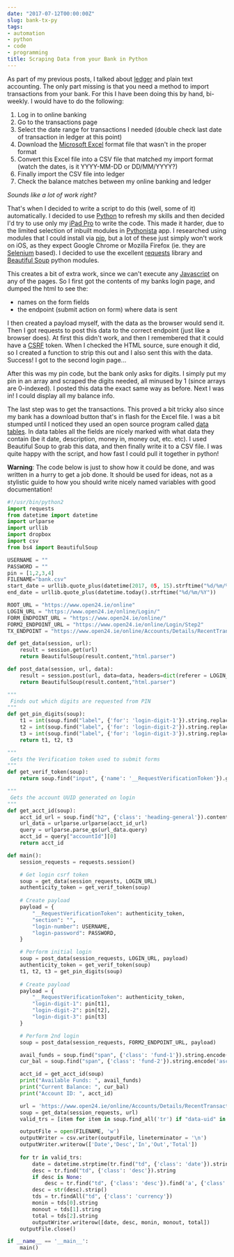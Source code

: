 ```yaml
---
date: "2017-07-12T00:00:00Z"
slug: bank-tx-py
tags:
- automation
- python
- code
- programming
title: Scraping Data from your Bank in Python
---
```


As part of my previous posts, I talked about [ledger][] and plain text accounting.  The only part missing is that you need a method to import transactions from your bank. For this I have been doing this by hand, bi-weekly. I would have to do the following:

1. Log in to online banking
2. Go to the transactions page
3. Select the date range for transactions I needed (double check last date of  transaction in ledger at this point)
4. Download the [Microsoft Excel][] format file that wasn't in the proper format
5. Convert this Excel file into a CSV file that matched my import format (watch the dates, is it YYYY-MM-DD or DD/MM/YYYY?)
6. Finally import the CSV file into ledger
7. Check the balance matches between my online banking and ledger

_Sounds like a lot of work right?_

That's when I decided to write a script to do this (well, some of it)
automatically. I decided to use [Python][] to refresh my skills and then decided I'd try to use only my [iPad Pro][] to write the code. This made it harder, due to the limited selection of inbuilt modules in [Pythonista][] app. I researched using modules that I could install via [pip][], but a lot of these just simply won't work on iOS, as they expect Google Chrome or Mozilla Firefox (ie. they are [Selenium][] based). I decided to use the excellent [requests][] library and [Beautiful Soup][] python modules.

This creates a bit of extra work, since we can't execute any [Javascript][] on any of the pages. So I first got the contents of my banks login page, and dumped the html to see the: 

* names on the form fields
* the endpoint (submit action on form) where data is sent

I then created a payload myself, with the data as the browser would send it. Then I got requests to post this data to the correct endpoint (just like a browser does). At first this didn't work, and then I remembered that it could have a [CSRF][] token. When I checked the HTML source, sure enough it did, so I created a function to strip this out and I also sent this with the data. Success! I got to the second login page...

After this was my pin code, but the bank only asks for digits. I simply put my pin in an array and scraped the digits needed, all minused by 1 (since arrays are 0-indexed). I posted this data the exact same way as before. Next I was in! I could display all my balance info.

The last step was to get the transactions. This proved a bit tricky also since my bank has a download button that's in flash for the Excel file. I was a bit stumped until I noticed they used an open source program called [data tables][]. In data tables all the fields are nicely marked with what data they contain (be it date, description, money in, money out, etc. etc). I used Beautiful Soup to grab this data, and then finally write it to a CSV file. I was quite happy with the script, and how fast I could pull it together in python!


__Warning__: The code below is just to show how it could be done, and was written in a hurry to get a job done. It should be used for ideas, not as a stylistic guide to how you should write nicely named variables with good documentation!

```python
#!/usr/bin/python2
import requests
from datetime import datetime
import urlparse
import urllib
import dropbox
import csv
from bs4 import BeautifulSoup

USERNAME = ""
PASSWORD = ""
pin = [1,2,3,4]
FILENAME="bank.csv"
start_date = urllib.quote_plus(datetime(2017, 05, 15).strftime("%d/%m/%Y"))
end_date = urllib.quote_plus(datetime.today().strftime("%d/%m/%Y"))

ROOT_URL = "https://www.open24.ie/online"
LOGIN_URL = "https://www.open24.ie/online/Login/"
FORM_ENDPOINT_URL = "https://www.open24.ie/online/"
FORM2_ENDPOINT_URL = "https://www.open24.ie/online/Login/Step2"
TX_ENDPOINT = "https://www.open24.ie/online/Accounts/Details/RecentTransactions"

def get_data(session, url):
    result = session.get(url)
    return BeautifulSoup(result.content,"html.parser")

def post_data(session, url, data):
    result = session.post(url, data=data, headers=dict(referer = LOGIN_URL))
    return BeautifulSoup(result.content,"html.parser")

"""
 Finds out which digits are requested from PIN
"""
def get_pin_digits(soup):
    t1 = int(soup.find("label", {'for': 'login-digit-1'}).string.replace("Digit ",""))-1
    t2 = int(soup.find("label", {'for': 'login-digit-2'}).string.replace("Digit ",""))-1
    t3 = int(soup.find("label", {'for': 'login-digit-3'}).string.replace("Digit ",""))-1
    return t1, t2, t3

"""
 Gets the Verification token used to submit forms
"""
def get_verif_token(soup):
    return soup.find("input", {'name': '__RequestVerificationToken'}).get('value')

"""
 Gets the account UUID generated on login
"""
def get_acct_id(soup):
    acct_id_url = soup.find("h2", {'class': 'heading-general'}).contents[0]['href']
    url_data = urlparse.urlparse(acct_id_url)
    query = urlparse.parse_qs(url_data.query)
    acct_id = query["accountId"][0]
    return acct_id

def main():
    session_requests = requests.session()

    # Get login csrf token
    soup = get_data(session_requests, LOGIN_URL)
    authenticity_token = get_verif_token(soup)
    
    # Create payload
    payload = {
        "__RequestVerificationToken": authenticity_token,
        "section": "",
        "login-number": USERNAME, 
        "login-password": PASSWORD,   
    }

    # Perform initial login
    soup = post_data(session_requests, LOGIN_URL, payload)
    authenticity_token = get_verif_token(soup)
    t1, t2, t3 = get_pin_digits(soup)
    
    # Create payload
    payload = {
        "__RequestVerificationToken": authenticity_token,
        "login-digit-1": pin[t1],
        "login-digit-2": pin[t2], 
        "login-digit-3": pin[t3]  
    }

    # Perform 2nd login
    soup = post_data(session_requests, FORM2_ENDPOINT_URL, payload)

    avail_funds = soup.find("span", {'class': 'fund-1'}).string.encode('ascii', 'ignore')
    cur_bal = soup.find("span", {'class': 'fund-2'}).string.encode('ascii', 'ignore')

    acct_id = get_acct_id(soup)
    print("Available Funds: ", avail_funds)
    print("Current Balance: ", cur_bal)
    print("Account ID: ", acct_id)

    url = 'https://www.open24.ie/online/Accounts/Details/RecentTransactions?accountId='+acct_id+'&from-date='+start_date+'&to-date='+end_date
    soup = get_data(session_requests, url)
    valid_trs = [item for item in soup.find_all('tr') if "data-uid" in item.attrs]

    outputFile = open(FILENAME, 'w')
    outputWriter = csv.writer(outputFile, lineterminator = '\n')
    outputWriter.writerow(['Date','Desc','In','Out','Total'])
    
    for tr in valid_trs:
        date = datetime.strptime(tr.find("td", {'class': 'date'}).string, '%d %b %y').strftime('%d-%b-%y')
        desc = tr.find("td", {'class': 'desc'}).string
        if desc is None:
            desc = tr.find("td", {'class': 'desc'}).find('a', {'class':'underline'}).string
        desc = str(desc).strip()
        tds = tr.findAll("td", {'class': 'currency'})
        monin = tds[0].string
        monout = tds[1].string
        total = tds[2].string
        outputWriter.writerow([date, desc, monin, monout, total])
    outputFile.close()

if __name__ == '__main__':
    main()
```


[ledger]: /ledger
[Python]: https://www.python.org 
[iPad Pro]: /ipadpro
[requests]: http://docs.python-requests.org/en/master/
[Beautiful Soup]: https://www.crummy.com/software/BeautifulSoup/
[Javascript]: https://en.wikipedia.org/wiki/JavaScript
[Selenium]: http://www.seleniumhq.org/
[CSRF]: https://en.wikipedia.org/wiki/Cross-site_request_forgery
[Pythonista]: http://omz-software.com/pythonista/
[Microsoft Excel]: https://en.wikipedia.org/wiki/Microsoft_Excel
[data tables]: https://datatables.net/
[pip]: https://pypi.python.org/pypi
